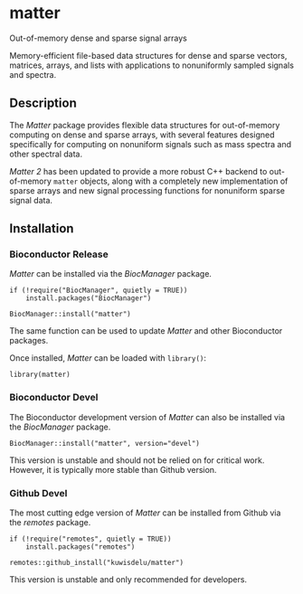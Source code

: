 # matter

Out-of-memory dense and sparse signal arrays

Memory-efficient file-based data structures for dense and sparse vectors, matrices, arrays, and lists with applications to nonuniformly sampled signals and spectra.

## Description

The *Matter* package provides flexible data structures for out-of-memory computing on dense and sparse arrays, with several features designed specifically for computing on nonuniform signals such as mass spectra and other spectral data.

*Matter 2* has been updated to provide a more robust C++ backend to out-of-memory `matter` objects, along with a completely new implementation of sparse arrays and new signal processing functions for nonuniform sparse signal data.

## Installation

### Bioconductor Release

*Matter* can be installed via the *BiocManager* package.

```{r install, eval=FALSE}
if (!require("BiocManager", quietly = TRUE))
    install.packages("BiocManager")

BiocManager::install("matter")
```

The same function can be used to update *Matter* and other Bioconductor packages.

Once installed, *Matter* can be loaded with `library()`:

```{r library, eval=FALSE}
library(matter)
```

### Bioconductor Devel

The Bioconductor development version of *Matter* can also be installed via the *BiocManager* package.

```{r install, eval=FALSE}
BiocManager::install("matter", version="devel")
```

This version is unstable and should not be relied on for critical work. However, it is typically more stable than Github version.

### Github Devel

The most cutting edge version of *Matter* can be installed from Github via the *remotes* package.

```{r install, eval=FALSE}
if (!require("remotes", quietly = TRUE))
    install.packages("remotes")

remotes::github_install("kuwisdelu/matter")
```

This version is unstable and only recommended for developers.

